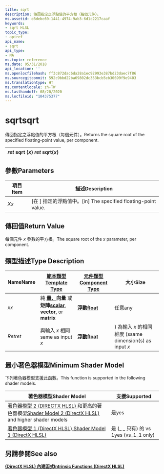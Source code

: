 ```yaml
---
title: sqrt
description: 傳回指定之浮點值的平方根（每個元件）。
ms.assetid: e8debc60-1441-4974-9ab3-6d1c2217caaf
keywords:
- sqrt HLSL
topic_type:
- apiref
api_name:
- sqrt
api_type:
- NA
ms.topic: reference
ms.date: 05/31/2018
api_location: ''
ms.openlocfilehash: ff3c872dac6da28a1ec92993e387bd23daec7f86
ms.sourcegitcommit: 592c9bbd22ba69802dc353bcb5eb30699f9e9403
ms.translationtype: HT
ms.contentlocale: zh-TW
ms.lasthandoff: 08/20/2020
ms.locfileid: "104375377"
---
```

# <a name="sqrt"></a><span data-ttu-id="4499d-104">sqrt</span><span class="sxs-lookup"><span data-stu-id="4499d-104">sqrt</span></span>

<span data-ttu-id="4499d-105">傳回指定之浮點值的平方根（每個元件）。</span><span class="sxs-lookup"><span data-stu-id="4499d-105">Returns the square root of the specified floating-point value, per component.</span></span>



| <span data-ttu-id="4499d-106">*ret* sqrt (*x*) </span><span class="sxs-lookup"><span data-stu-id="4499d-106">*ret* sqrt(*x*)</span></span> |
|-----------------|



 

## <a name="parameters"></a><span data-ttu-id="4499d-107">參數</span><span class="sxs-lookup"><span data-stu-id="4499d-107">Parameters</span></span>



| <span data-ttu-id="4499d-108">項目</span><span class="sxs-lookup"><span data-stu-id="4499d-108">Item</span></span>                                                   | <span data-ttu-id="4499d-109">描述</span><span class="sxs-lookup"><span data-stu-id="4499d-109">Description</span></span>                                           |
|--------------------------------------------------------|-------------------------------------------------------|
| <span data-ttu-id="4499d-110"><span id="x"></span><span id="X"></span>*X*</span><span class="sxs-lookup"><span data-stu-id="4499d-110"><span id="x"></span><span id="X"></span>*x*</span></span><br/> | <span data-ttu-id="4499d-111">\[在 \] 指定的浮點值中。</span><span class="sxs-lookup"><span data-stu-id="4499d-111">\[in\] The specified floating-point value.</span></span><br/> |



 

## <a name="return-value"></a><span data-ttu-id="4499d-112">傳回值</span><span class="sxs-lookup"><span data-stu-id="4499d-112">Return Value</span></span>

<span data-ttu-id="4499d-113">每個元件 *x* 參數的平方根。</span><span class="sxs-lookup"><span data-stu-id="4499d-113">The square root of the *x* parameter, per component.</span></span>

## <a name="type-description"></a><span data-ttu-id="4499d-114">類型描述</span><span class="sxs-lookup"><span data-stu-id="4499d-114">Type Description</span></span>



| <span data-ttu-id="4499d-115">Name</span><span class="sxs-lookup"><span data-stu-id="4499d-115">Name</span></span>  | [<span data-ttu-id="4499d-116">**範本類型**</span><span class="sxs-lookup"><span data-stu-id="4499d-116">**Template Type**</span></span>](dx-graphics-hlsl-intrinsic-functions.md)                                                  | [<span data-ttu-id="4499d-117">**元件類型**</span><span class="sxs-lookup"><span data-stu-id="4499d-117">**Component Type**</span></span>](dx-graphics-hlsl-intrinsic-functions.md) | <span data-ttu-id="4499d-118">大小</span><span class="sxs-lookup"><span data-stu-id="4499d-118">Size</span></span>                           |
|-------|----------------------------------------------------------------------------------------------------------------|----------------------------------------------------------------|--------------------------------|
| <span data-ttu-id="4499d-119">*x*</span><span class="sxs-lookup"><span data-stu-id="4499d-119">*x*</span></span>   | <span data-ttu-id="4499d-120">純 [**量、**](dx-graphics-hlsl-intrinsic-functions.md)**向量** 或 **矩陣**</span><span class="sxs-lookup"><span data-stu-id="4499d-120">[**scalar**](dx-graphics-hlsl-intrinsic-functions.md), **vector**, or **matrix**</span></span> | [<span data-ttu-id="4499d-121">**浮動**</span><span class="sxs-lookup"><span data-stu-id="4499d-121">**float**</span></span>](/windows/desktop/WinProg/windows-data-types)                        | <span data-ttu-id="4499d-122">任意</span><span class="sxs-lookup"><span data-stu-id="4499d-122">any</span></span>                            |
| <span data-ttu-id="4499d-123">*Ret*</span><span class="sxs-lookup"><span data-stu-id="4499d-123">*ret*</span></span> | <span data-ttu-id="4499d-124">與輸入 *x* 相同</span><span class="sxs-lookup"><span data-stu-id="4499d-124">same as input *x*</span></span>                                                                                              | [<span data-ttu-id="4499d-125">**浮動**</span><span class="sxs-lookup"><span data-stu-id="4499d-125">**float**</span></span>](/windows/desktop/WinProg/windows-data-types)                        | <span data-ttu-id="4499d-126">) 為輸入 *x* 的相同維度 (s</span><span class="sxs-lookup"><span data-stu-id="4499d-126">same dimension(s) as input *x*</span></span> |



 

## <a name="minimum-shader-model"></a><span data-ttu-id="4499d-127">最小著色器模型</span><span class="sxs-lookup"><span data-stu-id="4499d-127">Minimum Shader Model</span></span>

<span data-ttu-id="4499d-128">下列著色器模型支援此函數。</span><span class="sxs-lookup"><span data-stu-id="4499d-128">This function is supported in the following shader models.</span></span>



| <span data-ttu-id="4499d-129">著色器模型</span><span class="sxs-lookup"><span data-stu-id="4499d-129">Shader Model</span></span>                                                                       | <span data-ttu-id="4499d-130">支援</span><span class="sxs-lookup"><span data-stu-id="4499d-130">Supported</span></span>           |
|------------------------------------------------------------------------------------|---------------------|
| <span data-ttu-id="4499d-131">[著色器模型 2 (DIRECTX HLSL) ](dx-graphics-hlsl-sm2.md) 和更高的著色器模型</span><span class="sxs-lookup"><span data-stu-id="4499d-131">[Shader Model 2 (DirectX HLSL)](dx-graphics-hlsl-sm2.md) and higher shader models</span></span> | <span data-ttu-id="4499d-132">是</span><span class="sxs-lookup"><span data-stu-id="4499d-132">yes</span></span>                 |
| [<span data-ttu-id="4499d-133">著色器模型 1 (DirectX HLSL) </span><span class="sxs-lookup"><span data-stu-id="4499d-133">Shader Model 1 (DirectX HLSL)</span></span>](dx-graphics-hlsl-sm1.md)                          | <span data-ttu-id="4499d-134">是 (\_ \_ 只有) 的 vs 1</span><span class="sxs-lookup"><span data-stu-id="4499d-134">yes (vs\_1\_1 only)</span></span> |



 

## <a name="see-also"></a><span data-ttu-id="4499d-135">另請參閱</span><span class="sxs-lookup"><span data-stu-id="4499d-135">See also</span></span>

<dl> <dt>

[<span data-ttu-id="4499d-136">**(DirectX HLSL) 內建函式**</span><span class="sxs-lookup"><span data-stu-id="4499d-136">**Intrinsic Functions (DirectX HLSL)**</span></span>](dx-graphics-hlsl-intrinsic-functions.md)
</dt> </dl>

 

